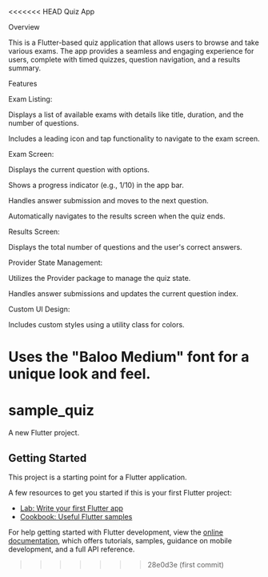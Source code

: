 <<<<<<< HEAD
Quiz App

Overview

This is a Flutter-based quiz application that allows users to browse and take various exams. The app provides a seamless and engaging experience for users, complete with timed quizzes, question navigation, and a results summary.

Features

Exam Listing:

Displays a list of available exams with details like title, duration, and the number of questions.

Includes a leading icon and tap functionality to navigate to the exam screen.

Exam Screen:

Displays the current question with options.

Shows a progress indicator (e.g., 1/10) in the app bar.

Handles answer submission and moves to the next question.

Automatically navigates to the results screen when the quiz ends.

Results Screen:

Displays the total number of questions and the user's correct answers.

Provider State Management:

Utilizes the Provider package to manage the quiz state.

Handles answer submissions and updates the current question index.

Custom UI Design:

Includes custom styles using a utility class for colors.

Uses the "Baloo Medium" font for a unique look and feel.
=======
# sample_quiz

A new Flutter project.

## Getting Started

This project is a starting point for a Flutter application.

A few resources to get you started if this is your first Flutter project:

- [Lab: Write your first Flutter app](https://docs.flutter.dev/get-started/codelab)
- [Cookbook: Useful Flutter samples](https://docs.flutter.dev/cookbook)

For help getting started with Flutter development, view the
[online documentation](https://docs.flutter.dev/), which offers tutorials,
samples, guidance on mobile development, and a full API reference.
>>>>>>> 28e0d3e (first commit)
